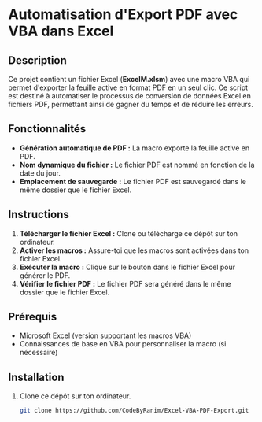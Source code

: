 # Automatisation d'Export PDF avec VBA dans Excel

## Description
Ce projet contient un fichier Excel (**ExcelM.xlsm**) avec une macro VBA qui permet d'exporter la feuille active en format PDF en un seul clic. Ce script est destiné à automatiser le processus de conversion de données Excel en fichiers PDF, permettant ainsi de gagner du temps et de réduire les erreurs.

## Fonctionnalités
- **Génération automatique de PDF :** La macro exporte la feuille active en PDF.
- **Nom dynamique du fichier :** Le fichier PDF est nommé en fonction de la date du jour.
- **Emplacement de sauvegarde :** Le fichier PDF est sauvegardé dans le même dossier que le fichier Excel.

## Instructions
1. **Télécharger le fichier Excel :** Clone ou télécharge ce dépôt sur ton ordinateur.
2. **Activer les macros :** Assure-toi que les macros sont activées dans ton fichier Excel.
3. **Exécuter la macro :** Clique sur le bouton dans le fichier Excel pour générer le PDF.
4. **Vérifier le fichier PDF :** Le fichier PDF sera généré dans le même dossier que le fichier Excel.

## Prérequis
- Microsoft Excel (version supportant les macros VBA)
- Connaissances de base en VBA pour personnaliser la macro (si nécessaire)

## Installation
1. Clone ce dépôt sur ton ordinateur.
   ```bash
   git clone https://github.com/CodeByRanim/Excel-VBA-PDF-Export.git
